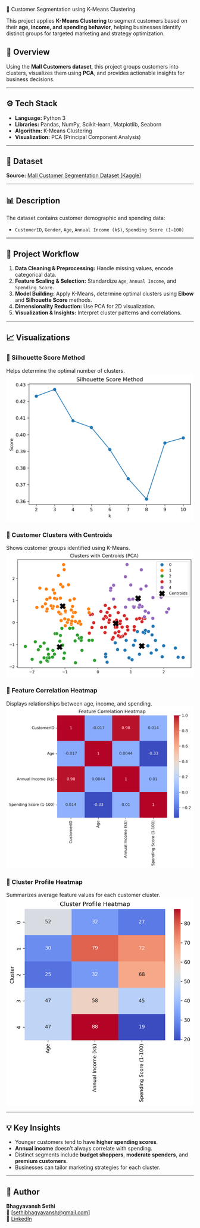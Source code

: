 🌿 Customer Segmentation using K-Means Clustering  

This project applies **K-Means Clustering** to segment customers based on their **age, income, and spending behavior**, helping businesses identify distinct groups for targeted marketing and strategy optimization.  


## 🎯 Overview  
Using the **Mall Customers dataset**, this project groups customers into clusters, visualizes them using **PCA**, and provides actionable insights for business decisions.  

---

## ⚙️ Tech Stack  
- **Language:** Python 3  
- **Libraries:** Pandas, NumPy, Scikit-learn, Matplotlib, Seaborn  
- **Algorithm:** K-Means Clustering  
- **Visualization:** PCA (Principal Component Analysis)  

---

## 🧩 Dataset  
**Source:** [Mall Customer Segmentation Dataset (Kaggle)](https://www.kaggle.com/datasets/vjchoudhary7/customer-segmentation-tutorial-in-python)  

---

## 📊 Description  
The dataset contains customer demographic and spending data:  
- `CustomerID`, `Gender`, `Age`, `Annual Income (k$)`, `Spending Score (1–100)`  

---

## 🚀 Project Workflow  
1. **Data Cleaning & Preprocessing:** Handle missing values, encode categorical data.  
2. **Feature Scaling & Selection:** Standardize `Age`, `Annual Income`, and `Spending Score`.  
3. **Model Building:** Apply K-Means, determine optimal clusters using **Elbow** and **Silhouette Score** methods.  
4. **Dimensionality Reduction:** Use PCA for 2D visualization.  
5. **Visualization & Insights:** Interpret cluster patterns and correlations.  

---

## 📈 Visualizations  

### 🔹 Silhouette Score Method  
Helps determine the optimal number of clusters.  
![Silhouette Score](images/Silhouette_Score_Method.png)  

### 🔹 Customer Clusters with Centroids  
Shows customer groups identified using K-Means.  
![Clusters with Centroids](images/clusters_with_centroids.png)  

### 🔹 Feature Correlation Heatmap  
Displays relationships between age, income, and spending.  
![Feature Correlation](images/Feature_Correlation_Heatmap.png)  

### 🔹 Cluster Profile Heatmap  
Summarizes average feature values for each customer cluster.  
![Cluster Profile](images/Cluster_profile_heatmap.png)  

---

## 💡 Key Insights  
- Younger customers tend to have **higher spending scores**.  
- **Annual income** doesn’t always correlate with spending.  
- Distinct segments include **budget shoppers**, **moderate spenders**, and **premium customers**.  
- Businesses can tailor marketing strategies for each cluster.  

---

## 👤 Author  
**Bhagyavansh Sethi**  
📧 [sethibhagyavansh@gmail.com]  
💼 [LinkedIn](https://l1nk.dev/Nvuen)

 
 

